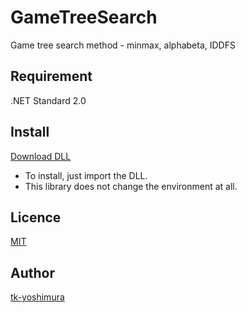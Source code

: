 # GameTreeSearch
 Game tree search method - minmax, alphabeta, IDDFS

## Requirement
 .NET Standard 2.0
 
 ## Install
[Download DLL](https://github.com/tk-yoshimura/GameTreeSearch/releases)

- To install, just import the DLL.
- This library does not change the environment at all.

## Licence
[MIT](https://github.com/tk-yoshimura/GameTreeSearch/blob/master/LICENSE)

## Author

[tk-yoshimura](https://github.com/tk-yoshimura)
